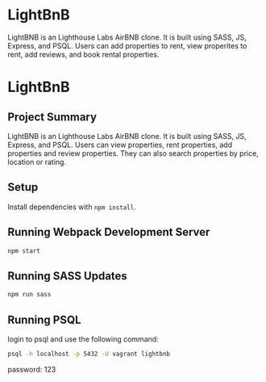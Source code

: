# LightBnB
LightBNB is an Lighthouse Labs AirBNB clone. It is built using SASS, JS, Express, and PSQL. Users can add properties to rent, view properites to rent, add reviews, and book rental properties.

# LightBnB

## Project Summary

LightBNB is an Lighthouse Labs AirBNB clone. It is built using SASS, JS, Express, and PSQL. Users can view properties, rent properties, add properties and review properties. They can also search properties by price, location or rating.

## Setup

Install dependencies with `npm install`.

## Running Webpack Development Server
```sh
npm start
```

## Running SASS Updates
```sh
npm run sass
```

## Running PSQL
login to psql and use the following command:
```sh
psql -h localhost -p 5432 -U vagrant lightbnb
```
password: 123

